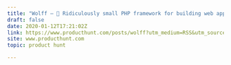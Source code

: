 ```yaml
---
title: "Wolff — 🐺 Ridiculously small PHP framework for building web apps"
draft: false
date: 2020-01-12T17:21:02Z
link: https://www.producthunt.com/posts/wolff?utm_medium=RSS&utm_source=hune
site: www.producthunt.com
topic: product hunt  

---
```

